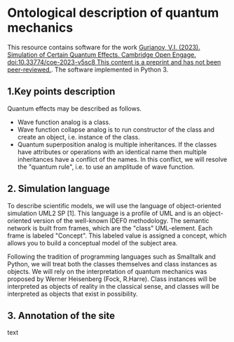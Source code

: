 # Ontological description of quantum mechanics
This resource contains software for the work [Gurianov, V.I. (2023). Simulation of Certain Quantum Effects. Cambridge Open Engage. doi:10.33774/coe-2023-v5sc8 This content is a preprint and has not been peer-reviewed.](https://www.cambridge.org/engage/coe/article-details/6401b76a37e01856dc125cda). The software implemented in Python 3.    



## 1.Key points description
Quantum effects may be described as follows.

 * Wave function analog is a class.
 * Wave function collapse analog is to run constructor of the class and create an object, i.e. instance of the class.
 * Quantum superposition analog is multiple inheritances. If the classes have attributes or operations with an identical name then multiple inheritances have a conflict of the names. In this conflict, we will resolve the "quantum rule", i.e. to use an amplitude of wave function.  

 ## 2. Simulation language  

 To describe scientific models, we will use the language of object-oriented simulation UML2 SP [1]. This language is a profile of UML and is an object-oriented version of the well-known IDEF0 methodology. The semantic network is built from frames, which are the "class" UML-element. Each frame is labeled "Concept". This labeled value is assigned a concept, which allows you to build a conceptual model of the subject area.  

 Following the tradition of programming languages such as Smalltalk and Python, we will treat both the classes themselves and class instances as objects. We will rely on the interpretation of quantum mechanics was proposed by Werner Heisenberg (Fock, R.Harre). Class instances will be interpreted as objects of reality in the classical sense, and classes will be interpreted as objects that exist in possibility.

 ## 3. Annotation of the site
 text
 
